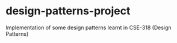 # design-patterns-project
Implementation of some design patterns learnt in CSE-318 (Design Patterns)
